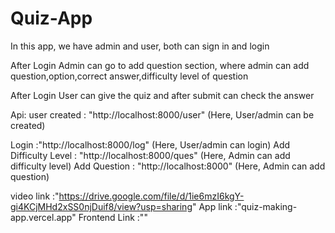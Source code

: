 <h1>Quiz-App</h1>
<p>In this app, we have admin and user, both can sign in and login </p>
<p> After Login Admin can go to add question section, where admin can add question,option,correct answer,difficulty level of question</p>
<p>After Login User can give the quiz and after submit can check the answer</p>

Api:
user created : "http://localhost:8000/user" (Here, User/admin can be created)

Login :"http://localhost:8000/log" (Here, User/admin can login)
Add Difficulty Level : "http://localhost:8000/ques" (Here, Admin can add difficulty level)
Add Question : "http://localhost:8000" (Here, Admin can add question)

video link :"https://drive.google.com/file/d/1ie6mzI6kgY-gi4KCjMHd2xSS0njDuif8/view?usp=sharing"
App link :"quiz-making-app.vercel.app"
Frontend Link :""
